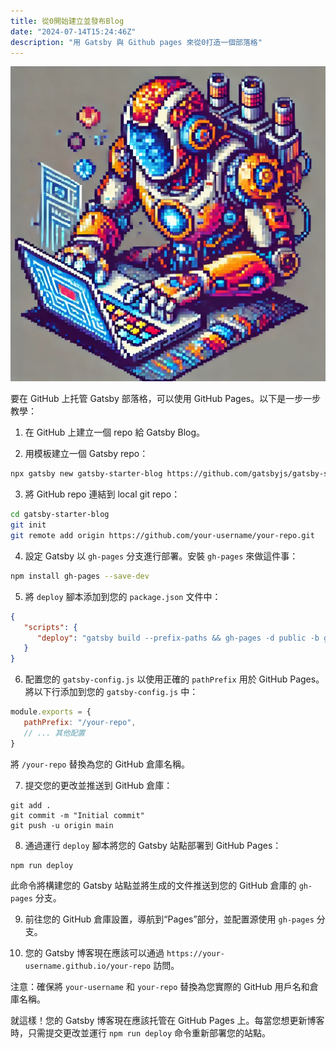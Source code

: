 ```yaml
---
title: 從0開始建立並發布Blog
date: "2024-07-14T15:24:46Z"
description: "用 Gatsby 與 Github pages 來從0打造一個部落格"
---
```


![Robot creating website](./robot_laptop.png)

要在 GitHub 上托管 Gatsby 部落格，可以使用 GitHub Pages。以下是一步一步教學：

1. 在 GitHub 上建立一個 repo 給 Gatsby Blog。

2. 用模板建立一個 Gatsby repo：

```sh
npx gatsby new gatsby-starter-blog https://github.com/gatsbyjs/gatsby-starter-blog
```

3. 將 GitHub repo 連結到 local git repo：

```sh
cd gatsby-starter-blog
git init 
git remote add origin https://github.com/your-username/your-repo.git
```

4. 設定 Gatsby 以 `gh-pages` 分支進行部署。安裝 `gh-pages` 來做這件事：

```sh
npm install gh-pages --save-dev
```

5. 將 `deploy` 腳本添加到您的 `package.json` 文件中：

```json
{
   "scripts": {
      "deploy": "gatsby build --prefix-paths && gh-pages -d public -b gh-pages"
   }
}
```

6. 配置您的 `gatsby-config.js` 以使用正確的 `pathPrefix` 用於 GitHub Pages。將以下行添加到您的 `gatsby-config.js` 中：

```js
module.exports = {
   pathPrefix: "/your-repo",
   // ... 其他配置
}
```

   將 `/your-repo` 替換為您的 GitHub 倉庫名稱。

7. 提交您的更改並推送到 GitHub 倉庫：

```=sh
git add .
git commit -m "Initial commit"
git push -u origin main
```

8. 通過運行 `deploy` 腳本將您的 Gatsby 站點部署到 GitHub Pages：

```=sh
npm run deploy
```

此命令將構建您的 Gatsby 站點並將生成的文件推送到您的 GitHub 倉庫的 `gh-pages` 分支。

9. 前往您的 GitHub 倉庫設置，導航到“Pages”部分，並配置源使用 `gh-pages` 分支。

10. 您的 Gatsby 博客現在應該可以通過 `https://your-username.github.io/your-repo` 訪問。

注意：確保將 `your-username` 和 `your-repo` 替換為您實際的 GitHub 用戶名和倉庫名稱。

就這樣！您的 Gatsby 博客現在應該托管在 GitHub Pages 上。每當您想更新博客時，只需提交更改並運行 `npm run deploy` 命令重新部署您的站點。
